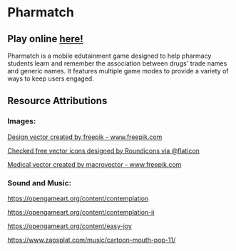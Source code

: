 # Pharmatch

## Play online [here!](https://cs-499-team-10.github.io/Pharmatch/)

Pharmatch is a mobile edutainment game designed to help pharmacy students learn and remember the association between drugs' trade names and generic names. It features multiple game modes to provide a variety of ways to keep users engaged.

## Resource Attributions

### Images:
<a href="https://www.freepik.com/vectors/design">Design vector created by freepik - www.freepik.com

<a href="https://www.flaticon.com/free-icon/checked_190411?k=1619022335963"> Checked free vector icons designed by Roundicons via @flaticon </a>

<a href="https://www.freepik.com/vectors/medical">Medical vector created by macrovector - www.freepik.com</a>

### Sound and Music:

https://opengameart.org/content/contemplation

https://opengameart.org/content/contemplation-ii

https://opengameart.org/content/easy-joy

https://www.zapsplat.com/music/cartoon-mouth-pop-11/